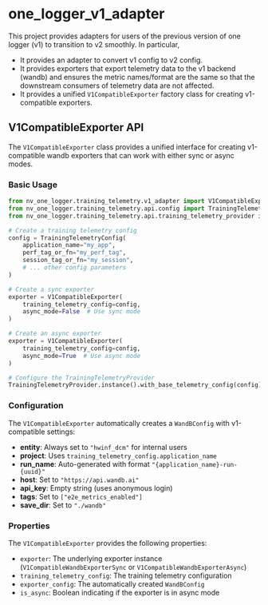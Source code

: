 # one_logger_v1_adapter
This project provides adapters for users of the previous version of one logger (v1) to transition to v2 smoothly.
In particular,

- It provides an adapter to convert v1 config to v2 config.
- It provides exporters that export telemetry data to the v1 backend (wandb) and ensures the metric names/format are the same so that the downstream consumers of telemetry data are not affected.
- It provides a unified `V1CompatibleExporter` factory class for creating v1-compatible exporters.

## V1CompatibleExporter API

The `V1CompatibleExporter` class provides a unified interface for creating v1-compatible wandb exporters that can work with either sync or async modes.

### Basic Usage

```python
from nv_one_logger.training_telemetry.v1_adapter import V1CompatibleExporter
from nv_one_logger.training_telemetry.api.config import TrainingTelemetryConfig
from nv_one_logger.training_telemetry.api.training_telemetry_provider import TrainingTelemetryProvider

# Create a training telemetry config
config = TrainingTelemetryConfig(
    application_name="my_app",
    perf_tag_or_fn="my_perf_tag",
    session_tag_or_fn="my_session",
    # ... other config parameters
)

# Create a sync exporter
exporter = V1CompatibleExporter(
    training_telemetry_config=config,
    async_mode=False  # Use sync mode
)

# Create an async exporter
exporter = V1CompatibleExporter(
    training_telemetry_config=config,
    async_mode=True  # Use async mode
)

# Configure the TrainingTelemetryProvider
TrainingTelemetryProvider.instance().with_base_telemetry_config(config).with_exporter(exporter.exporter).configure_provider()
```

### Configuration

The `V1CompatibleExporter` automatically creates a `WandBConfig` with v1-compatible settings:

- **entity**: Always set to `"hwinf_dcm"` for internal users
- **project**: Uses `training_telemetry_config.application_name`
- **run_name**: Auto-generated with format `"{application_name}-run-{uuid}"`
- **host**: Set to `"https://api.wandb.ai"`
- **api_key**: Empty string (uses anonymous login)
- **tags**: Set to `["e2e_metrics_enabled"]`
- **save_dir**: Set to `"./wandb"`

### Properties

The `V1CompatibleExporter` provides the following properties:

- `exporter`: The underlying exporter instance (`V1CompatibleWandbExporterSync` or `V1CompatibleWandbExporterAsync`)
- `training_telemetry_config`: The training telemetry configuration
- `exporter_config`: The automatically created `WandBConfig`
- `is_async`: Boolean indicating if the exporter is in async mode

